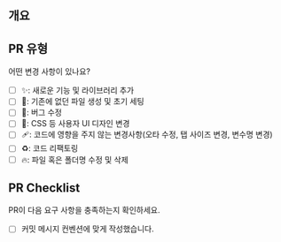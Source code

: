 ## 개요

<!---- 변경 사항 및 관련 이슈에 대해 간단하게 작성해주세요. 어떻게보다 무엇을 왜 수정했는지 설명해주세요. -->
<!---- Resolves: #(Isuue Number) -->

## PR 유형

어떤 변경 사항이 있나요?

- [ ] ✨: 새로운 기능 및 라이브러리 추가
- [ ] 🎉: 기존에 없던 파일 생성 및 초기 세팅
- [ ] 🐛: 버그 수정
- [ ] 💄: CSS 등 사용자 UI 디자인 변경
- [ ] 🩹: 코드에 영향을 주지 않는 변경사항(오타 수정, 탭 사이즈 변경, 변수명 변경)
- [ ] ♻️: 코드 리팩토링
- [ ] 🔥: 파일 혹은 폴더명 수정 및 삭제

## PR Checklist

PR이 다음 요구 사항을 충족하는지 확인하세요.

- [ ] 커밋 메시지 컨벤션에 맞게 작성했습니다.
